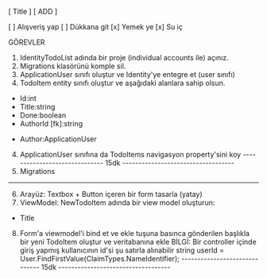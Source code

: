 [     Title        ]  [  ADD ]

[ ] Alışveriş yap
[ ] Dükkana git
[x] Yemek ye
[x] Su iç

GÖREVLER 
1. IdentityTodoList adında bir proje (individual accounts ile) açınız.
2. Migrations klasörünü komple sil.
2. ApplicationUser sınıfı oluştur ve Identity'ye entegre et (user sınıfı)
3. TodoItem entity sınıfı oluştur ve aşağıdaki alanlara sahip olsun.
- Id:int
- Title:string
- Done:boolean
- AuthorId [fk]:string
* Author:ApplicationUser
4. ApplicationUser sınıfına da TodoItems navigasyon property'sini koy
------------------------------ 15dk -----------------------------------
5. Migrations
-----------------------------------------------------------------------
6. Arayüz: Textbox + Button içeren bir form tasarla (yatay)
7. ViewModel: NewTodoItem adında bir view model oluşturun:
- Title
8. Form'a viewmodel'i bind et ve ekle tuşuna basınca gönderilen başlıkla bir yeni TodoItem oluştur
ve veritabanına ekle
BİLGİ: Bir controller içinde giriş yapmış kullanıcının id'si şu satırla alınabilir
string userId = User.FindFirstValue(ClaimTypes.NameIdentifier);
------------------------------ 15dk -----------------------------------